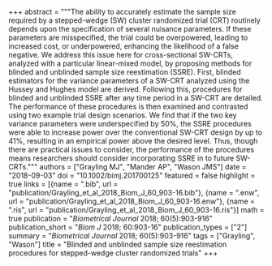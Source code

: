 +++
abstract = """The ability to accurately estimate the sample size required by a stepped-wedge (SW) cluster randomized trial (CRT) routinely depends upon the specification of several nuisance parameters. If these parameters are misspecified, the trial could be overpowered, leading to increased cost, or underpowered, enhancing the likelihood of a false negative. We address this issue here for cross-sectional SW-CRTs, analyzed with a particular linear-mixed model, by proposing methods for blinded and unblinded sample size reestimation (SSRE). First, blinded estimators for the variance parameters of a SW-CRT analyzed using the Hussey and Hughes model are derived. Following this, procedures for blinded and unblinded SSRE after any time period in a SW-CRT are detailed. The performance of these procedures is then examined and contrasted using two example trial design scenarios. We find that if the two key variance parameters were underspecified by 50%, the SSRE procedures were able to increase power over the conventional SW-CRT design by up to 41%, resulting in an empirical power above the desired level. Thus, though there are practical issues to consider, the performance of the procedures means researchers should consider incorporating SSRE in to future SW-CRTs."""
authors = ["Grayling MJ", "Mander AP", "Wason JMS"]
date = "2018-09-03"
doi = "10.1002/bimj.201700125"
featured = false
highlight = true
links = [{name = ".bib", url = "publication/Grayling_et_al_2018_Biom_J_60_903-16.bib"}, {name = ".enw", url = "publication/Grayling_et_al_2018_Biom_J_60_903-16.enw"}, {name = ".ris", url = "publication/Grayling_et_al_2018_Biom_J_60_903-16.ris"}]
math = true
publication = "*Biometrical Journal* 2018; 60(5):903-916"
publication_short = "*Biom J* 2018; 60:903-16"
publication_types = ["2"]
summary = "*Biometrical Journal* 2018; 60(5):903-916"
tags = ["Grayling", "Wason"]
title = "Blinded and unblinded sample size reestimation procedures for stepped-wedge cluster randomized trials"
+++
